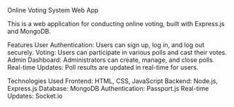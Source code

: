 Online Voting System Web App

This is a web application for conducting online voting, built with Express.js and MongoDB.

Features
User Authentication: Users can sign up, log in, and log out securely.
Voting: Users can participate in various polls and cast their votes.
Admin Dashboard: Administrators can create, manage, and close polls.
Real-time Updates: Poll results are updated in real-time for users.

Technologies Used
Frontend: HTML, CSS, JavaScript
Backend: Node.js, Express.js
Database: MongoDB
Authentication: Passport.js
Real-time Updates: Socket.io
